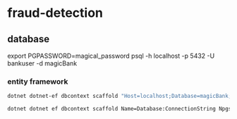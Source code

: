 # fraud-detection

## database

export PGPASSWORD=magical_password
psql -h localhost -p 5432 -U bankuser -d magicBank

### entity framework

```bash
dotnet dotnet-ef dbcontext scaffold "Host=localhost;Database=magicBank;Username=bankuser;Password=magical_password" Npgsql.EntityFrameworkCore.PostgreSQL --output-dir Models --context-dir Models --force

dotnet dotnet ef dbcontext scaffold Name=Database:ConnectionString Npgsql.EntityFrameworkCore.PostgreSQL --output-dir Models --context-dir Models --force

```